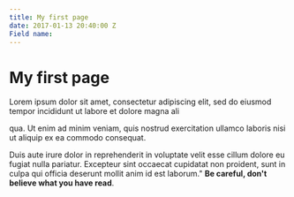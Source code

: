 ```yaml
---
title: My first page
date: 2017-01-13 20:40:00 Z
Field name: 
---
```


# My first page

Lorem ipsum dolor sit amet, consectetur adipiscing elit, sed do eiusmod tempor incididunt ut labore et dolore magna ali

qua. Ut enim ad minim veniam, quis nostrud exercitation ullamco laboris nisi ut aliquip ex ea commodo consequat.

Duis aute irure dolor in reprehenderit in voluptate velit esse cillum dolore eu fugiat nulla pariatur. Excepteur sint occaecat cupidatat non proident, sunt in culpa qui officia deserunt mollit anim id est laborum."
**Be careful, don't believe what you have read**.